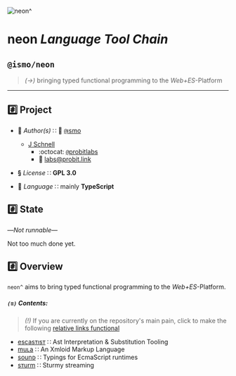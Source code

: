 ![neon^](https://placehold.it/360/c2ff23/ff23c2?text=neon^)

# neon *Language Tool Chain*
## `@ismo/neon`
>   *(→)* bringing typed functional programming to the *Web+ES*-Platform
---

## :hash: Project

+   :busts_in_silhouette:
    *Author(s)*
    ∷ :office: [`@`ısmo](https://github.com/ismo-js)
    -   [J Schnell](https://git.io/probit)
        *   :octocat:
            [`@`probitlabs](https://github.com/probitlabs)
        *   :e-mail:
            <labs@probit.link>

+   **§**
    *License*
    ∷ **GPL 3.0**

+   :speech_balloon:
    *Language*
    ∷ mainly **TypeScript**


## :hash: State

—*Not runnable*—

Not too much done yet.


## :hash: Overview

`neon^` aims to bring typed functional programming to the *Web+ES*-Platform.

##### *`(≡)`* Contents:

>   *(!)* If you are currently on the repository's main pain,
>   click to make the following [relative links functional](/doc/index.md)

+   [escasᴛısᴛ](@escastist/00--index.md)
    ∷ Ast Interpretation & Substitution Tooling
+   [muʟa](@mula/00--index.md)
    ∷ An Xmloid Markup Language
+   [sounᴅ](@sound/00--index.md)
    ∷ Typings for EcmaScript runtimes
+   [sᴛurm](@sturm/00--index.md)
    ∷ Sturmy streaming
